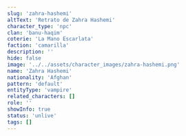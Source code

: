 ```yaml
---
slug: 'zahra-hashemi'
altText: 'Retrato de Zahra Hashemi'
character_type: 'npc'
clan: 'banu-haqim'
coterie: 'La Mano Escarlata'
faction: 'camarilla'
description: ''
hide: false
image: '../../assets/character_images/zahra-hashemi.png'
name: 'Zahra Hashemi'
nationality: 'Afghan'
pattern: 'default'
entityType: 'vampire'
related_characters: []
role: ''
showInfo: true
status: 'unlive'
tags: []
---
```

